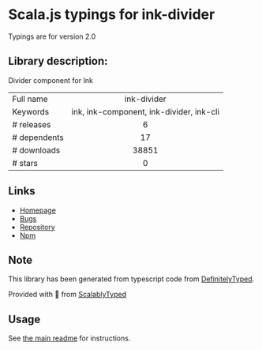 
# Scala.js typings for ink-divider

Typings are for version 2.0

## Library description:
Divider component for Ink

|                    |                 |
| ------------------ | :-------------: |
| Full name          | ink-divider |
| Keywords           | ink, ink-component, ink-divider, ink-cli |
| # releases         | 6 |
| # dependents       | 17 |
| # downloads        | 38851 |
| # stars            | 0 |

## Links
- [Homepage](https://github.com/juresotosek/ink-divider#readme)
- [Bugs](https://github.com/juresotosek/ink-divider/issues)
- [Repository](https://github.com/juresotosek/ink-divider)
- [Npm](https://www.npmjs.com/package/ink-divider)
    


## Note
This library has been generated from typescript code from [DefinitelyTyped](https://definitelytyped.org).

Provided with :purple_heart: from [ScalablyTyped](https://github.com/oyvindberg/ScalablyTyped)

## Usage
See [the main readme](../../readme.md) for instructions.


